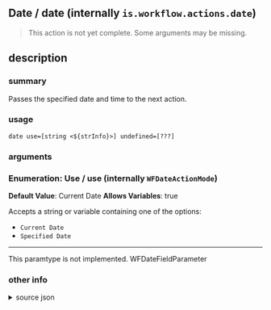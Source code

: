 
## Date / date (internally `is.workflow.actions.date`)

> This action is not yet complete. Some arguments may be missing.



## description
### summary
Passes the specified date and time to the next action.


### usage
`date use=[string <${strInfo}>] undefined=[???]`

### arguments
### Enumeration: Use / use (internally `WFDateActionMode`)
**Default Value**: Current Date
**Allows Variables**: true


Accepts a string 
or variable
containing one of the options:

- `Current Date`
- `Specified Date`

---

This paramtype is not implemented. WFDateFieldParameter

### other info

<details><summary>source json</summary>
```json
{
	"ActionClass": "WFDateAction",
	"ActionKeywords": [
		"date",
		"set date",
		"pass date",
		"time",
		"current",
		"now"
	],
	"Category": "Calendar",
	"Description": {
		"DescriptionSummary": "Passes the specified date and time to the next action."
	},
	"IconName": "Date.png",
	"Name": "Date",
	"Output": {
		"Multiple": false,
		"OutputName": "Date",
		"Types": [
			"NSDate"
		]
	},
	"Parameters": [
		{
			"Class": "WFEnumerationParameter",
			"DefaultValue": "Current Date",
			"Items": [
				"Current Date",
				"Specified Date"
			],
			"Key": "WFDateActionMode",
			"Label": "Use"
		},
		{
			"Class": "WFDateFieldParameter",
			"Key": "WFDateActionDate",
			"Label": "Date",
			"Placeholder": "June 29, 2007",
			"RequiredResources": [
				{
					"WFParameterKey": "WFDateActionMode",
					"WFParameterValue": "Specified Date",
					"WFResourceClass": "WFParameterRelationResource"
				}
			],
			"TextAlignment": "Right"
		}
	],
	"Subcategory": "Dates",
	"SuggestedNever": true
}
```
</details>
